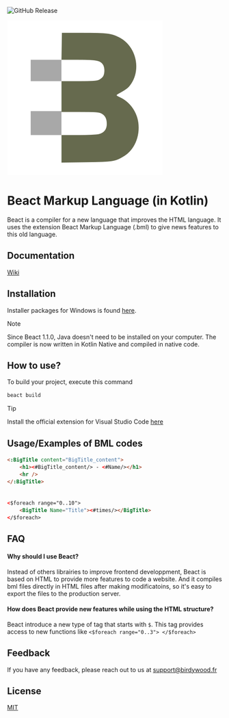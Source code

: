 ![GitHub Release](https://img.shields.io/github/v/release/birdywood/beact.kt)


![Logo](src/nativeMain/resources/drawable/Logo_Icon.svg?raw=true)
# Beact Markup Language (in Kotlin)

Beact is a compiler for a new language that improves the HTML language. It uses the extension Beact Markup Language (.bml) to give news features to this old language.

## Documentation

[Wiki](https://github.com/BirdyWood/beact.kt/wiki)


## Installation

Installer packages for Windows is found [here](https://github.com/BirdyWood/beact.kt/releases/latest).

> [!NOTE]  
> Since Beact 1.1.0, Java doesn't need to be installed on your computer. The compiler is now written in Kotlin Native and compiled in native code.

## How to use?

To build your project, execute this command

```sh
beact build
```
> [!TIP]
> Install the official extension for Visual Studio Code [here](https://marketplace.visualstudio.com/items?itemName=BirdyWood.beact-plugin)

<!--You can **customize** the build by creating a `./config_beact.json` file

```json
{
  "name": "beact_website",
  "version": "1.0.0",
  "outputDir": "./out",
  "watchDir": "./",
  "excludeDir": [
    "node_modules"
  ]
}
```-->

## Usage/Examples of BML codes

```html
<:BigTitle content="BigTitle_content">
    <h1><#BigTitle_content/> - <#Name/></h1>
    <hr />
</:BigTitle>


<$foreach range="0..10">
    <BigTitle Name="Title"><#times/></BigTitle>
</$foreach>
```


## FAQ

#### Why should I use Beact?

Instead of others librairies to improve frontend developpment, Beact is based on HTML to provide more features to code a website. And it compiles bml files directly in HTML files after making modificatoins, so it's easy to export the files to the production server.

#### How does Beact provide new features while using the HTML structure?

Beact introduce a new type of tag that starts with ```$```. This tag provides access to new functions like
```<$foreach range="0..3"> </$foreach>```


## Feedback

If you have any feedback, please reach out to us at [support@birdywood.fr](mailto:\\support@birdywood.fr)


## License

[MIT](LICENSE.md)
